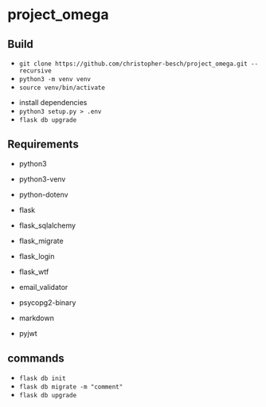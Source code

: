 # project_omega

## Build

-   `git clone https://github.com/christopher-besch/project_omega.git --recursive`
-   `python3 -m venv venv`
-   `source venv/bin/activate`
<!-- -   `pip install -r requirements.txt` -->
-   install dependencies
-   `python3 setup.py > .env`
-   `flask db upgrade`

## Requirements

-   python3
-   python3-venv

-   python-dotenv
-   flask
-   flask_sqlalchemy
-   flask_migrate
-   flask_login
-   flask_wtf
-   email_validator
-   psycopg2-binary
-   markdown
-   pyjwt

## commands

-   `flask db init`
-   `flask db migrate -m "comment"`
-   `flask db upgrade`
